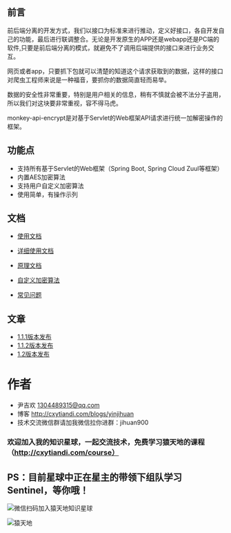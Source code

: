 ## 前言

前后端分离的开发方式，我们以接口为标准来进行推动，定义好接口，各自开发自己的功能，最后进行联调整合。无论是开发原生的APP还是webapp还是PC端的软件,只要是前后端分离的模式，就避免不了调用后端提供的接口来进行业务交互。

网页或者app，只要抓下包就可以清楚的知道这个请求获取到的数据，这样的接口对爬虫工程师来说是一种福音，要抓你的数据简直轻而易举。

数据的安全性非常重要，特别是用户相关的信息，稍有不慎就会被不法分子盗用，所以我们对这块要非常重视，容不得马虎。

monkey-api-encrypt是对基于Servlet的Web框架API请求进行统一加解密操作的框架。

## 功能点

- 支持所有基于Servlet的Web框架（Spring Boot, Spring Cloud Zuul等框架）
- 内置AES加密算法
- 支持用户自定义加密算法
- 使用简单，有操作示列

## 文档





- [使用文档](https://github.com/yinjihuan/monkey-api-encrypt/wiki/%E4%BD%BF%E7%94%A8%E6%96%87%E6%A1%A3)

- [详细使用文档](https://github.com/yinjihuan/monkey-api-encrypt/wiki/%E8%AF%A6%E7%BB%86%E9%85%8D%E7%BD%AE%E4%BD%BF%E7%94%A8)

- [原理文档](https://github.com/yinjihuan/monkey-api-encrypt/wiki/%E5%8E%9F%E7%90%86%E6%96%87%E6%A1%A3)

- [自定义加密算法](https://github.com/yinjihuan/monkey-api-encrypt/wiki/%E8%87%AA%E5%AE%9A%E4%B9%89%E5%8A%A0%E5%AF%86%E7%AE%97%E6%B3%95)

- [常见问题](https://github.com/yinjihuan/monkey-api-encrypt/wiki/%E5%B8%B8%E8%A7%81%E9%97%AE%E9%A2%98)

## 文章
- [1.1.1版本发布](https://mp.weixin.qq.com/s/3HoHnzsdPIvNgjkLr9GSIw)
- [1.1.2版本发布](https://mp.weixin.qq.com/s/JJFxbkb9HtVMECByvMJ4Gg)
- [1.2版本发布](https://mp.weixin.qq.com/s/TbTr44Hc9gkJB40L9eHHYQ)


# 作者
- 尹吉欢 1304489315@qq.com
- 博客 http://cxytiandi.com/blogs/yinjihuan
- 技术交流微信群请加我微信拉你进群：jihuan900

### 欢迎加入我的知识星球，一起交流技术，免费学习猿天地的课程（http://cxytiandi.com/course）

## PS：目前星球中正在星主的带领下组队学习Sentinel，等你哦！

![微信扫码加入猿天地知识星球](https://upload-images.jianshu.io/upload_images/2685774-b11318670c1457fa.jpeg?imageMogr2/auto-orient/strip%7CimageView2/2/w/1240)

![猿天地](https://upload-images.jianshu.io/upload_images/2685774-17a60e1ead7fd232.png?imageMogr2/auto-orient/strip%7CimageView2/2/w/1240)
